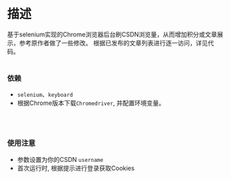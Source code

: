 # 描述
基于selenium实现的Chrome浏览器后台刷CSDN浏览量，从而增加积分或文章展示，参考原作者做了一些修改。
根据已发布的文章列表进行逐一访问，详见代码。
<br>
<br>

### 依赖
* `selenium`、`keyboard` 
* 根据Chrome版本下载`Chromedriver`,  并配置环境变量。

<br>
<br>


### 使用注意
* 参数设置为你的CSDN `username`
* 首次运行时, 根据提示进行登录获取Cookies


